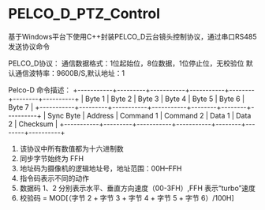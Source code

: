 # PELCO_D_PTZ_Control

基于Windows平台下使用C++封装PELCO_D云台镜头控制协议，通过串口RS485发送协议命令

PELCO_D协议：
通信数据格式：1位起始位，8位数据，1位停止位，无校验位
默认通信波特率：9600B/S,默认地址：1

Pelco-D 命令描述： 
+-----------+---------+-----------+-----------+--------+--------+----------+
|  Byte 1   | Byte 2  |  Byte 3   |  Byte 4   | Byte 5 | Byte 6 |  Byte 7  |
+-----------+---------+-----------+-----------+--------+--------+----------+
| Sync Byte | Address | Command 1 | Command 2 | Data 1 | Data 2 | Checksum |
+-----------+---------+-----------+-----------+--------+--------+----------+

1.	该协议中所有数值都为十六进制数
2.	同步字节始终为 FFH
3.	地址码为摄像机的逻辑地址号，地址范围：00H–FFH
4.	指令码表示不同的动作
5.	数据码 1、2 分别表示水平、垂直方向速度（00-3FH）,FFH 表示“turbo”速度
6.	校验码 = MOD[（字节 2 +  字节 3 +  字节 4 +  字节 5 +  字节 6）/100H]
